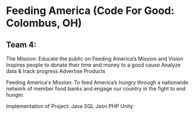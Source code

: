 # Feeding America (Code For Good: Colombus, OH)

## Team 4:


The Mission: Educate the public on Feeding America’s Mission and Vision
Inspires people to donate their time and money to a good cause
Analyze data & track progress
Advertise Products

Feeding America's Mission:
To feed America’s hungry through a nationwide network of member food banks and engage our country in the fight to end hunger.

Implementation of Project:
Java
SQL
Json 
PHP
Unity
